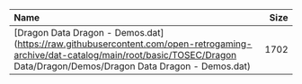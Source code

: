 |Name|Size|
|:---|---:|
|[Dragon Data Dragon - Demos.dat](https://raw.githubusercontent.com/open-retrogaming-archive/dat-catalog/main/root/basic/TOSEC/Dragon Data/Dragon/Demos/Dragon Data Dragon - Demos.dat)|1702|
